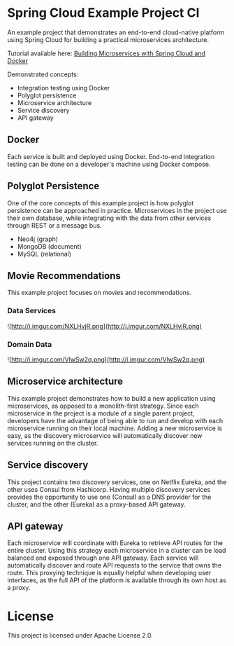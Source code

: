 # Spring Cloud Example Project CI

An example project that demonstrates an end-to-end cloud-native platform using Spring Cloud for building a practical microservices architecture.

Tutorial available here: [Building Microservices with Spring Cloud and Docker](http://www.kennybastani.com/2015/07/spring-cloud-docker-microservices.html)

Demonstrated concepts:

* Integration testing using Docker
* Polyglot persistence
* Microservice architecture
* Service discovery
* API gateway

## Docker

Each service is built and deployed using Docker. End-to-end integration testing can be done on a developer's machine using Docker compose.

## Polyglot Persistence

One of the core concepts of this example project is how polyglot persistence can be approached in practice. Microservices in the project use their own database, while integrating with the data from other services through REST or a message bus.

* Neo4j (graph)
* MongoDB (document)
* MySQL (relational)

## Movie Recommendations

This example project focuses on movies and recommendations.

### Data Services

![http://i.imgur.com/NXLHvjR.png](http://i.imgur.com/NXLHvjR.png)

### Domain Data

![http://i.imgur.com/VlwSw2q.png](http://i.imgur.com/VlwSw2q.png)

## Microservice architecture

This example project demonstrates how to build a new application using microservices, as opposed to a monolith-first strategy. Since each microservice in the project is a module of a single parent project, developers have the advantage of being able to run and develop with each microservice running on their local machine. Adding a new microservice is easy, as the discovery microservice will automatically discover new services running on the cluster.

## Service discovery

This project contains two discovery services, one on Netflix Eureka, and the other uses Consul from Hashicorp. Having multiple discovery services provides the opportunity to use one (Consul) as a DNS provider for the cluster, and the other (Eureka) as a proxy-based API gateway.

## API gateway

Each microservice will coordinate with Eureka to retrieve API routes for the entire cluster. Using this strategy each microservice in a cluster can be load balanced and exposed through one API gateway. Each service will automatically discover and route API requests to the service that owns the route. This proxying technique is equally helpful when developing user interfaces, as the full API of the platform is available through its own host as a proxy.

# License

This project is licensed under Apache License 2.0.
